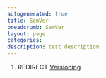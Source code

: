 ```yaml
---
autogenerated: true
title: SemVer
breadcrumb: SemVer
layout: page
categories: 
description: test description
---
```


1.  REDIRECT [Versioning](Versioning "wikilink")
